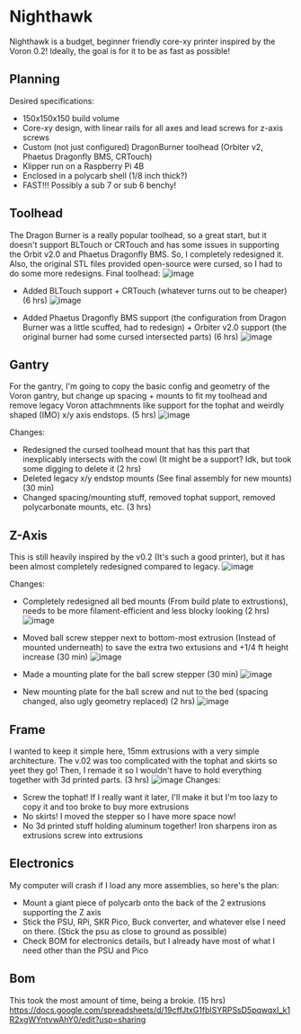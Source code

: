 # Nighthawk 
Nighthawk is a budget, beginner friendly core-xy printer inspired by the Voron 0.2! Ideally, the goal is for it to be as fast as possible!

## Planning
Desired specifications:
- 150x150x150 build volume
- Core-xy design, with linear rails for all axes and lead screws for z-axis screws
- Custom (not just configured) DragonBurner toolhead (Orbiter v2, Phaetus Dragonfly BMS, CRTouch)
- Klipper run on a Raspberry Pi 4B
- Enclosed in a polycarb shell (1/8 inch thick?)
- FAST!!! Possibly a sub 7 or sub 6 benchy!

## Toolhead
The Dragon Burner is a really popular toolhead, so a great start, but it doesn't support BLTouch or CRTouch and has some issues in supporting the Orbit v2.0 and Phaetus Dragonfly BMS. So, I completely redesigned it. Also, the original STL files provided open-source were cursed, so I had to do some more redesigns. 
Final toolhead:
![image](https://github.com/user-attachments/assets/4a7f108b-63d5-4f36-8368-5d615c173ced)

- Added BLTouch support + CRTouch (whatever turns out to be cheaper) (6 hrs)
![image](https://github.com/user-attachments/assets/b808a4fd-db37-428a-b518-96da17380741)

- Added Phaetus Dragonfly BMS support (the configuration from Dragon Burner was a little scuffed, had to redesign) + Orbiter v2.0 support (the original burner had some cursed intersected parts) (6 hrs)
![image](https://github.com/user-attachments/assets/0678162d-62e9-488a-9fc6-9f06567c1b44)

## Gantry
For the gantry, I'm going to copy the basic config and geometry of the Voron gantry, but change up spacing + mounts to fit my toolhead and remove legacy Voron attachmnents like support for the tophat and weirdly shaped (IMO) x/y axis endstops. (5 hrs)
![image](https://github.com/user-attachments/assets/1bee0fc3-490e-4f85-9b37-064485aadf3c)

Changes:
- Redesigned the cursed toolhead mount that has this part that inexplicably intersects with the cowl (It might be a support? Idk, but took some digging to delete it (2 hrs)
- Deleted legacy x/y endstop mounts (See final assembly for new mounts) (30 min)
- Changed spacing/mounting stuff, removed tophat support, removed polycarbonate mounts, etc. (3 hrs)

## Z-Axis
This is still heavily inspired by the v0.2 (It's such a good printer), but it has been almost completely redesigned compared to legacy.
![image](https://github.com/user-attachments/assets/557f1e79-0397-48e8-9bbf-03bd7d31b402)

Changes:
- Completely redesigned all bed mounts (From build plate to extrustions), needs to be more filament-efficient and less blocky looking (2 hrs)
![image](https://github.com/user-attachments/assets/02fe16ed-926a-40e9-a522-681f534479db)

- Moved ball screw stepper next to bottom-most extrusion (Instead of mounted underneath) to save the extra two extusions and +1/4 ft height increase (30 min)
![image](https://github.com/user-attachments/assets/4de5d8cd-29fa-4c1b-9911-b79e3463fc15)

- Made a mounting plate for the ball screw stepper (30 min)
![image](https://github.com/user-attachments/assets/6357a97a-c544-4060-b830-6da8d91044fd)

- New mounting plate for the ball screw and nut to the bed (spacing changed, also ugly geometry replaced) (2 hrs)
![image](https://github.com/user-attachments/assets/ba5ed8d7-0c78-4ba5-9fb4-04e6a28ba45c)

## Frame
I wanted to keep it simple here, 15mm extrusions with a very simple architecture. The v.02 was too complicated with the tophat and skirts so yeet they go! Then, I remade it so I wouldn't have to hold everything together with 3d printed parts. (3 hrs)
![image](https://github.com/user-attachments/assets/ec3bfd3c-25a0-4ecb-8a03-405cacc6d4c2)
Changes:
- Screw the tophat! If I really want it later, I'll make it but I'm too lazy to copy it and too broke to buy more extrusions
- No skirts! I moved the stepper so I have more space now!
- No 3d printed stuff holding aluminum together! Iron sharpens iron as extrusions screw into extrusions

## Electronics
My computer will crash if I load any more assemblies, so here's the plan:
- Mount a giant piece of polycarb onto the back of the 2 extrusions supporting the Z axis
- Stick the PSU, RPi, SKR Pico, Buck converter, and whatever else I need on there. (Stick the psu as close to ground as possible)
- Check BOM for electronics details, but I already have most of what I need other than the PSU and Pico

## Bom 
This took the most amount of time, being a brokie. (15 hrs)
https://docs.google.com/spreadsheets/d/19cffJtxG1fblSYRPSsD5pqwqxI_k1R2xgWYntvwAhY0/edit?usp=sharing 
